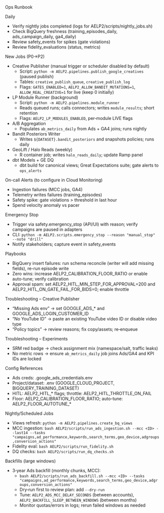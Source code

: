 Ops Runbook

Daily
- Verify nightly jobs completed (logs for AELP2/scripts/nightly_jobs.sh)
- Check BigQuery freshness (training_episodes_daily, ads_campaign_daily, ga4_daily)
- Review safety_events for spikes (gate violations)
- Review fidelity_evaluations (status, metrics)

New Jobs (P0→P2)
- Creative Publisher (manual trigger or scheduler disabled by default)
  - Script: `python -m AELP2.pipelines.publish_google_creatives` (paused publish)
  - Tables: `creative_publish_queue`, `creative_publish_log`
  - Flags: `GATES_ENABLED=1`, `AELP2_ALLOW_BANDIT_MUTATIONS=1`, `ALLOW_REAL_CREATIVE=1` for live (keep 0 initially)
- LP Module Runner (background)
  - Script: `python -m AELP2.pipelines.module_runner`
  - Reads queued runs; calls connectors; writes `module_results`; short retention
  - Flags: `AELP2_LP_MODULES_ENABLED`, per‑module LIVE flags
- A/B Aggregation
  - Populates `ab_metrics_daily` from Ads + GA4 joins; runs nightly
- Bandit Posteriors Writer
  - Writes `${DATASET}.bandit_posteriors` and snapshots policies; runs daily
- GeoLift / Halo Reads (weekly)
  - R container job; writes `halo_reads_daily`; update Ramp panel
- dbt Models + GE DQ
  - dbt build for canonical views; Great Expectations suite; gate alerts to `ops_alerts`

On-call Alerts (to configure in Cloud Monitoring)
- Ingestion failures (MCC jobs, GA4)
- Telemetry writes failures (training_episodes)
- Safety spike: gate violations > threshold in last hour
- Spend velocity anomaly vs pacer

Emergency Stop
- Trigger via safety.emergency_stop (API/UI) with reason; verify campaigns are paused in adapters
- CLI: `python -m AELP2.scripts.emergency_stop --reason "manual_stop" --note "drill"`
- Notify stakeholders; capture event in safety_events

Playbooks
- BigQuery insert failures: run schema reconcile (writer will add missing fields), re-run episode write
- Zero wins: increase AELP2_CALIBRATION_FLOOR_RATIO or enable auto-tune; verify calibration
- Approval spam: set AELP2_HITL_MIN_STEP_FOR_APPROVAL=200 and AELP2_HITL_ON_GATE_FAIL_FOR_BIDS=0; enable throttle

Troubleshooting – Creative Publisher
- “Missing Ads env” → set GOOGLE_ADS_* and GOOGLE_ADS_LOGIN_CUSTOMER_ID
- “No YouTube ID” → paste an existing YouTube video ID or disable video type
- “Policy topics” → review reasons; fix copy/assets; re‑enqueue

Troubleshooting – Experiments
- SRM red badge → check assignment mix (namespace/salt, traffic leaks)
- No metric rows → ensure `ab_metrics_daily` job joins Ads/GA4 and KPI IDs are locked

Config References
- Ads creds: .google_ads_credentials.env
- Project/dataset: .env (GOOGLE_CLOUD_PROJECT, BIGQUERY_TRAINING_DATASET)
- HITL: AELP2_HITL_* flags; throttle: AELP2_HITL_THROTTLE_ON_FAIL
- Floor: AELP2_CALIBRATION_FLOOR_RATIO; auto-tune: AELP2_FLOOR_AUTOTUNE_*

Nightly/Scheduled Jobs
- Views refresh: `python -m AELP2.pipelines.create_bq_views`
- MCC ingestion: `bash AELP2/scripts/run_ads_ingestion.sh --mcc <ID> --last14 --tasks "campaigns,ad_performance,keywords,search_terms,geo_device,adgroups,conversion_actions"`
- Fidelity eval: `bash AELP2/scripts/run_fidelity.sh`
- DQ checks: `bash AELP2/scripts/run_dq_checks.sh`

Backfills (large windows)
- 3‑year Ads backfill (monthly chunks, MCC):
  - `bash AELP2/scripts/run_ads_backfill.sh --mcc <ID> --tasks "campaigns,ad_performance,keywords,search_terms,geo_device,adgroups,conversion_actions"`
  - Dry‑run first to review plan: add `--dry-run`
  - Tune: `AELP2_ADS_MCC_DELAY_SECONDS` (between accounts), `AELP2_BACKFILL_SLEEP_BETWEEN_WINDOWS` (between months)
  - Monitor quotas/errors in logs; rerun failed windows as needed
